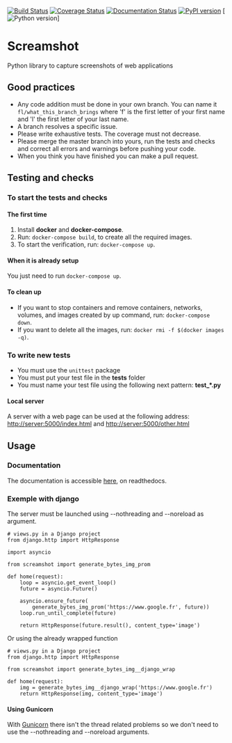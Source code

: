 [![Build Status](https://travis-ci.org/makinacorpus/screamshot.svg?branch=master)](https://travis-ci.org/makinacorpus/screamshot)
[![Coverage Status](https://coveralls.io/repos/github/makinacorpus/screamshot/badge.svg?branch=master&service=github)](https://coveralls.io/github/makinacorpus/screamshot?branch=master&service=github)
[![Documentation Status](https://readthedocs.org/projects/screamshot/badge/?version=latest)](https://screamshot.readthedocs.io/en/latest/?badge=latest)
[![PyPI version](https://badge.fury.io/py/screamshot.svg)](https://badge.fury.io/py/screamshot)
[![Python version](https://img.shields.io/badge/Python-3.6-blue.svg?style=flat&logo=appveyor)]
# Screamshot
Python library to capture screenshots of web applications

## Good practices

* Any code addition must be done in your own branch. You can name it `fl/what_this_branch_brings` where 'f' is the first letter of your first name and 'l' the first letter of your last name.
* A branch resolves a specific issue.
* Please write exhaustive tests. The coverage must not decrease.
* Please merge the master branch into yours, run the tests and checks and correct all errors and warnings before pushing your code.
* When you think you have finished you can make a pull request.

## Testing and checks
### To start the tests and checks
#### The first time

1. Install **docker** and **docker-compose**.
2. Run: `docker-compose build`, to create all the required images.
3. To start the verification, run: `docker-compose up`.

#### When it is already setup

You just need to run `docker-compose up`.

#### To clean up

* If you want to stop containers and remove containers, networks, volumes, and images created by up command, run: `docker-compose down`.
* If you want to delete all the images, run: `docker rmi -f $(docker images -q)`.

### To write new tests

* You must use the `unittest` package
* You must put your test file in the **tests** folder
* You must name your test file using the following next pattern: **test_*.py**

#### Local server

A server with a web page can be used at the following address: <http://server:5000/index.html> and <http://server:5000/other.html>

## Usage
### Documentation

The documentation is accessible [here](https://screamshot.readthedocs.io/en/latest/), on readthedocs.


### Exemple with django

The server must be launched using --nothreading and --noreload as argument.
```
# views.py in a Django project
from django.http import HttpResponse

import asyncio

from screamshot import generate_bytes_img_prom

def home(request):
    loop = asyncio.get_event_loop()
    future = asyncio.Future()

    asyncio.ensure_future(
        generate_bytes_img_prom('https://www.google.fr', future))
    loop.run_until_complete(future)

    return HttpResponse(future.result(), content_type='image')
``` 
Or using the already wrapped function
```
# views.py in a Django project
from django.http import HttpResponse

from screamshot import generate_bytes_img__django_wrap

def home(request):
    img = generate_bytes_img__django_wrap('https://www.google.fr')
    return HttpResponse(img, content_type='image')
``` 


#### Using Gunicorn

With [Gunicorn](https://gunicorn.org/) there isn't the thread related problems so we don't need to use the --nothreading and --noreload arguments.
